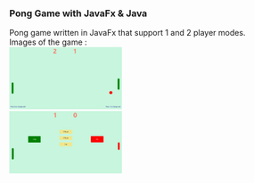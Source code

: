 ### Pong Game with JavaFx & Java

Pong game written in JavaFx that support 1 and 2 player modes.
<br />
Images of the game :
<br />
<img src="/assets/images/pong1.png" width="40%" height="auto" />
<br />
<img src="/assets/images/pong2.png" width="40%" height="auto" />

